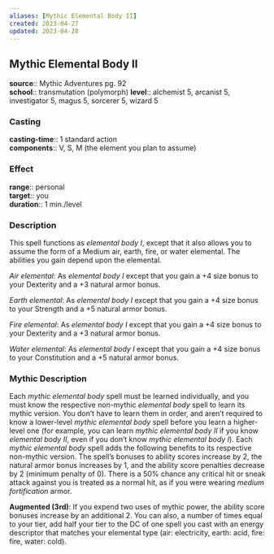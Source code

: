 ```yaml
---
aliases: [Mythic Elemental Body II]
created: 2023-04-27
updated: 2023-04-28
---
```


## Mythic Elemental Body II

**source**:: Mythic Adventures pg. 92  
**school**:: transmutation (polymorph)
**level**:: alchemist 5, arcanist 5, investigator 5, magus 5, sorcerer 5, wizard 5

### Casting

**casting-time**:: 1 standard action  
**components**:: V, S, M (the element you plan to assume)

### Effect

**range**:: personal  
**target**:: you  
**duration**:: 1 min./level

### Description

This spell functions as *elemental body I*, except that it also allows you to assume the form of a Medium air, earth, fire, or water elemental. The abilities you gain depend upon the elemental.  
  
*Air elemental*: As *elemental body I* except that you gain a +4 size bonus to your Dexterity and a +3 natural armor bonus.  
  
*Earth elemental*: As *elemental body I* except that you gain a +4 size bonus to your Strength and a +5 natural armor bonus.  
  
*Fire elemental*: As *elemental body I* except that you gain a +4 size bonus to your Dexterity and a +3 natural armor bonus.  
  
*Water elemental*: As *elemental body I* except that you gain a +4 size bonus to your Constitution and a +5 natural armor bonus.

### Mythic Description

Each *mythic elemental body* spell must be learned individually, and you must know the respective non-mythic *elemental body* spell to learn its mythic version. You don’t have to learn them in order, and aren’t required to know a lower-level *mythic elemental body* spell before you learn a higher-level one (for example, you can learn *mythic elemental body II* if you know *elemental body II*, even if you don’t know *mythic elemental body I*). Each *mythic elemental body* spell adds the following benefits to its respective non-mythic version. The spell’s bonuses to ability scores increase by 2, the natural armor bonus increases by 1, and the ability score penalties decrease by 2 (minimum penalty of 0). There is a 50% chance any critical hit or sneak attack against you is treated as a normal hit, as if you were wearing *medium fortification* armor.  
  
**Augmented (3rd)**: If you expend two uses of mythic power, the ability score bonuses increase by an additional 2. You can also, a number of times equal to your tier, add half your tier to the DC of one spell you cast with an energy descriptor that matches your elemental type (air: electricity, earth: acid, fire: fire, water: cold).
